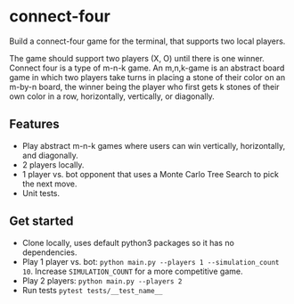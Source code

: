 # connect-four

Build a connect-four game for the terminal, that supports two local players.

The game should support two players (X, O) until there is one winner. Connect four is a type of m-n-k game. An m,n,k-game is an abstract board game in which two players take turns in placing a stone of their color on an m-by-n board, the winner being the player who first gets k stones of their own color in a row, horizontally, vertically, or diagonally.

## Features

- Play abstract m-n-k games where users can win vertically, horizontally, and diagonally.
- 2 players locally.
- 1 player vs. bot opponent that uses a Monte Carlo Tree Search to pick the next move.
- Unit tests.

## Get started 

- Clone locally, uses default python3 packages so it has no dependencies.
- Play 1 player vs. bot: `python main.py --players 1 --simulation_count 10`. Increase `SIMULATION_COUNT` for a more competitive game.
- Play 2 players: `python main.py --players 2`
- Run tests `pytest tests/__test_name__`
